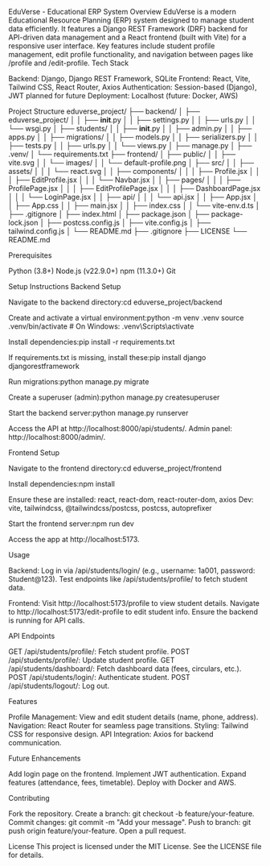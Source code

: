EduVerse - Educational ERP System
Overview
EduVerse is a modern Educational Resource Planning (ERP) system designed to manage student data efficiently. It features a Django REST Framework (DRF) backend for API-driven data management and a React frontend (built with Vite) for a responsive user interface. Key features include student profile management, edit profile functionality, and navigation between pages like /profile and /edit-profile.
Tech Stack

Backend: Django, Django REST Framework, SQLite
Frontend: React, Vite, Tailwind CSS, React Router, Axios
Authentication: Session-based (Django), JWT planned for future
Deployment: Localhost (future: Docker, AWS)

Project Structure
eduverse_project/
├── backend/
│   ├── eduverse_project/
│   │   ├── __init__.py
│   │   ├── settings.py
│   │   ├── urls.py
│   │   └── wsgi.py
│   ├── students/
│   │   ├── __init__.py
│   │   ├── admin.py
│   │   ├── apps.py
│   │   ├── migrations/
│   │   ├── models.py
│   │   ├── serializers.py
│   │   ├── tests.py
│   │   ├── urls.py
│   │   └── views.py
│   ├── manage.py
│   ├── .venv/
│   └── requirements.txt
├── frontend/
│   ├── public/
│   │   ├── vite.svg
│   │   └── images/
│   │       └── default-profile.png
│   ├── src/
│   │   ├── assets/
│   │   │   └── react.svg
│   │   ├── components/
│   │   │   ├── Profile.jsx
│   │   │   ├── EditProfile.jsx
│   │   │   └── Navbar.jsx
│   │   ├── pages/
│   │   │   ├── ProfilePage.jsx
│   │   │   ├── EditProfilePage.jsx
│   │   │   ├── DashboardPage.jsx
│   │   │   └── LoginPage.jsx
│   │   ├── api/
│   │   │   └── api.jsx
│   │   ├── App.jsx
│   │   ├── App.css
│   │   ├── main.jsx
│   │   ├── index.css
│   │   └── vite-env.d.ts
│   ├── .gitignore
│   ├── index.html
│   ├── package.json
│   ├── package-lock.json
│   ├── postcss.config.js
│   ├── vite.config.js
│   ├── tailwind.config.js
│   └── README.md
├── .gitignore
├── LICENSE
└── README.md

Prerequisites

Python (3.8+)
Node.js (v22.9.0+)
npm (11.3.0+)
Git

Setup Instructions
Backend Setup

Navigate to the backend directory:cd eduverse_project/backend


Create and activate a virtual environment:python -m venv .venv
source .venv/bin/activate  # On Windows: .venv\Scripts\activate


Install dependencies:pip install -r requirements.txt

If requirements.txt is missing, install these:pip install django djangorestframework


Run migrations:python manage.py migrate


Create a superuser (admin):python manage.py createsuperuser


Start the backend server:python manage.py runserver


Access the API at http://localhost:8000/api/students/.
Admin panel: http://localhost:8000/admin/.



Frontend Setup

Navigate to the frontend directory:cd eduverse_project/frontend


Install dependencies:npm install

Ensure these are installed:
react, react-dom, react-router-dom, axios
Dev: vite, tailwindcss, @tailwindcss/postcss, postcss, autoprefixer


Start the frontend server:npm run dev


Access the app at http://localhost:5173.



Usage

Backend:
Log in via /api/students/login/ (e.g., username: 1a001, password: Student@123).
Test endpoints like /api/students/profile/ to fetch student data.


Frontend:
Visit http://localhost:5173/profile to view student details.
Navigate to http://localhost:5173/edit-profile to edit student info.
Ensure the backend is running for API calls.



API Endpoints

GET /api/students/profile/: Fetch student profile.
POST /api/students/profile/: Update student profile.
GET /api/students/dashboard/: Fetch dashboard data (fees, circulars, etc.).
POST /api/students/login/: Authenticate student.
POST /api/students/logout/: Log out.

Features

Profile Management: View and edit student details (name, phone, address).
Navigation: React Router for seamless page transitions.
Styling: Tailwind CSS for responsive design.
API Integration: Axios for backend communication.

Future Enhancements

Add login page on the frontend.
Implement JWT authentication.
Expand features (attendance, fees, timetable).
Deploy with Docker and AWS.

Contributing

Fork the repository.
Create a branch: git checkout -b feature/your-feature.
Commit changes: git commit -m "Add your message".
Push to branch: git push origin feature/your-feature.
Open a pull request.

License
This project is licensed under the MIT License. See the LICENSE file for details.
